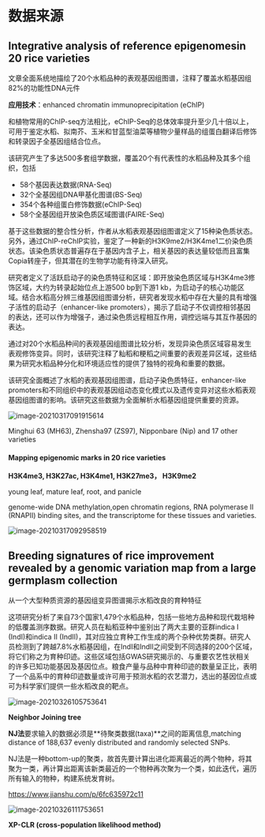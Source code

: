 # 数据来源

## Integrative analysis of reference epigenomesin 20 rice varieties

文章全面系统地描绘了20个水稻品种的表观基因组图谱，注释了覆盖水稻基因组82%的功能性DNA元件

**应用技术**：enhanced chromatin immunoprecipitation (eChIP)  

和植物常用的ChIP-seq方法相比，eChIP-Seq的总体效率提升至少几十倍以上，可用于鉴定水稻、拟南芥、玉米和甘蓝型油菜等植物少量样品的组蛋白翻译后修饰和转录因子全基因组结合位点。

该研究产生了多达500多套组学数据，覆盖20个有代表性的水稻品种及其多个组织，包括

- 58个基因表达数据(RNA-Seq)
- 32个全基因组DNA甲基化图谱(BS-Seq)
- 354个各种组蛋白修饰数据(eChIP-Seq)
- 58个全基因组开放染色质区域图谱(FAIRE-Seq)

​        基于这些数据的整合性分析，作者从水稻表观基因组图谱定义了15种染色质状态。另外，通过ChIP-reChIP实验，鉴定了一种新的H3K9me2/H3K4me1二价染色质状态。该染色质状态普遍存在于基因内含子上，相关基因的表达量较低而且富集Copia转座子，但其潜在的生物学功能有待深入研究。

​        研究者定义了活跃启动子的染色质特征和区域：即开放染色质区域与H3K4me3修饰区域，大约为转录起始位点上游500 bp到下游1 kb，为启动子的核心功能区域。结合水稻高分辨三维基因组图谱分析，研究者发现水稻中存在大量的具有增强子活性的启动子（enhancer-like promoters），揭示了启动子不仅调控相邻基因的表达，还可以作为增强子，通过染色质远程相互作用，调控远端与其互作基因的表达。

​        通过对20个水稻品种间的表观基因组图谱比较分析，发现异染色质区域容易发生表观修饰变异。同时，该研究注释了籼稻和粳稻之间重要的表观差异区域，这些结果为研究水稻品种分化和环境适应性的提供了独特的视角和重要的数据。

​        该研究全面概述了水稻的表观基因组图谱，启动子染色质特征，enhancer-like promoters和不同组织中的表观基因组动态变化模式以及遗传变异对这些水稻表观基因组图谱的影响。该研究这些数据为全面解析水稻基因组提供重要的资源。



![image-20210317091915614](https://img.imgdb.cn/item/6092a31ad1a9ae528ffdd058.png)

Minghui 63 (MH63), Zhensha97 (ZS97), Nipponbare (Nip) and 17 other varieties

#### Mapping epigenomic marks in 20 rice varieties

**H3K4me3, H3K27ac, H3K4me1, H3K27me3， H3K9me2**

young leaf, mature leaf, root, and panicle

genome-wide DNA methylation,open chromatin regions, RNA polymerase II (RNAPII) binding sites, and the transcriptome for these tissues and varieties.



![image-20210317092958519](https://img.imgdb.cn/item/609292efd1a9ae528f485f8b.png)





## Breeding signatures of rice improvement revealed by a genomic variation map from a large germplasm collection

从一个大型种质资源的基因组变异图谱揭示水稻改良的育种特征

​        这项研究分析了来自73个国家1,479个水稻品种，包括一些地方品种和现代栽培种的低覆盖测序数据。研究人员在籼稻亚种中鉴别出了两大主要的亚群indica I (IndI)和indica II (IndII)，其对应独立育种工作生成的两个杂种优势类群。研究人员检测到了跨越7.8%水稻基因组，在IndI和IndII之间受到不同选择的200个区域，将它们称之为育种印迹。这些区域包括GWAS研究揭示的、与重要农艺性状相关的许多已知功能基因及基因位点。粮食产量与品种中育种印迹的数量呈正比，表明了一个品系中的育种印迹数量或许可用于预测水稻的农艺潜力，选出的基因位点或可为科学家们提供一些水稻改良的靶点。



![image-20210326105753641](https://img.imgdb.cn/item/60937c9fd1a9ae528fb567aa.png)

**Neighbor Joining tree**

**NJ法**要求输入的数据必须是**待聚类数据(taxa)**之间的距离信息,matching distance of 188,637 evenly distributed and randomly selected SNPs.

NJ法是一种bottom-up的聚类，故首先要计算出进化距离最近的两个物种，将其聚为一类，再计算出距离该新类最近的一个物种再次聚为一个类，如此迭代，遍历所有输入的物种，构建系统发育树。

https://www.jianshu.com/p/6fc635972c11



![image-20210326111753651](https://img.imgdb.cn/item/60937cb3d1a9ae528fb6783c.png)

**XP-CLR (cross-population likelihood method)**